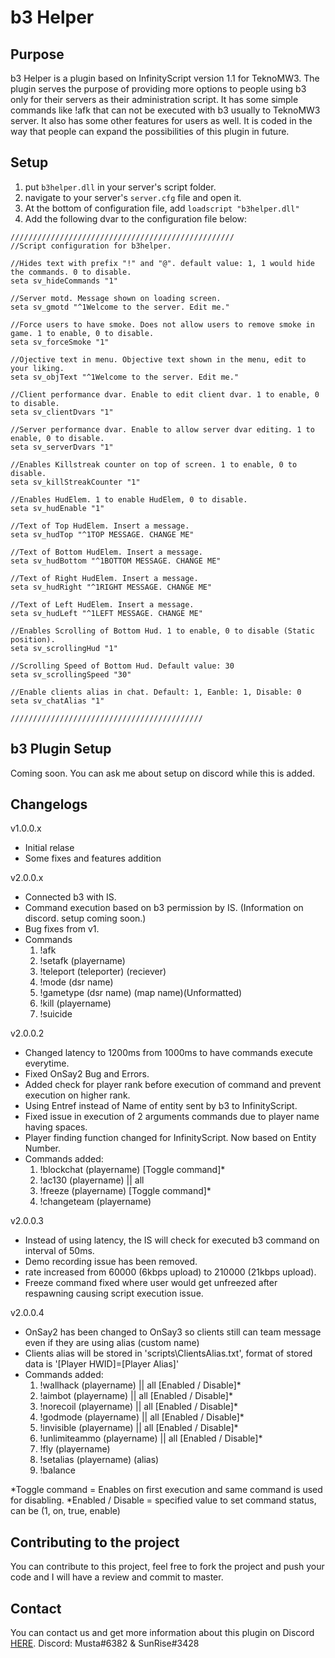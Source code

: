 # b3 Helper

## Purpose

b3 Helper is a plugin based on InfinityScript version 1.1 for TeknoMW3. The plugin serves the purpose of providing more options to people using b3 only for their servers as their administration script. It has some simple commands like !afk that can not be executed with b3 usually to TeknoMW3 server. It also has some other features for users as well. It is coded in the way that people can expand the possibilities of this plugin in future.

## Setup

1. put `b3helper.dll` in your server's script folder.
2. navigate to your server's `server.cfg` file and open it.
3. At the bottom of configuration file, add `loadscript "b3helper.dll"`
4. Add the following dvar to the configuration file below:

```
//////////////////////////////////////////////////
//Script configuration for b3helper.

//Hides text with prefix "!" and "@". default value: 1, 1 would hide the commands. 0 to disable.
seta sv_hideCommands "1"

//Server motd. Message shown on loading screen.
seta sv_gmotd "^1Welcome to the server. Edit me."

//Force users to have smoke. Does not allow users to remove smoke in game. 1 to enable, 0 to disable.
seta sv_forceSmoke "1"

//Ojective text in menu. Objective text shown in the menu, edit to your liking.
seta sv_objText "^1Welcome to the server. Edit me."

//Client performance dvar. Enable to edit client dvar. 1 to enable, 0 to disable.
seta sv_clientDvars "1"

//Server performance dvar. Enable to allow server dvar editing. 1 to enable, 0 to disable.
seta sv_serverDvars "1"

//Enables Killstreak counter on top of screen. 1 to enable, 0 to disable.
seta sv_killStreakCounter "1"

//Enables HudElem. 1 to enable HudElem, 0 to disable.
seta sv_hudEnable "1"

//Text of Top HudElem. Insert a message.
seta sv_hudTop "^1TOP MESSAGE. CHANGE ME"

//Text of Bottom HudElem. Insert a message.
seta sv_hudBottom "^1BOTTOM MESSAGE. CHANGE ME"

//Text of Right HudElem. Insert a message.
seta sv_hudRight "^1RIGHT MESSAGE. CHANGE ME"

//Text of Left HudElem. Insert a message.
seta sv_hudLeft "^1LEFT MESSAGE. CHANGE ME"

//Enables Scrolling of Bottom Hud. 1 to enable, 0 to disable (Static position).
seta sv_scrollingHud "1"

//Scrolling Speed of Bottom Hud. Default value: 30
seta sv_scrollingSpeed "30"

//Enable clients alias in chat. Default: 1, Eanble: 1, Disable: 0
seta sv_chatAlias "1"

///////////////////////////////////////////
```

## b3 Plugin Setup
Coming soon. You can ask me about setup on discord while this is added.

## Changelogs 

v1.0.0.x
- Initial relase
- Some fixes and features addition

v2.0.0.x
- Connected b3 with IS.
- Command execution based on b3 permission by IS. (Information on discord. setup coming soon.)
- Bug fixes from v1.
- Commands
  1. !afk
  2. !setafk (playername)
  3. !teleport (teleporter) (reciever)
  4. !mode (dsr name)
  5. !gametype (dsr name) (map name)(Unformatted)
  6. !kill (playername)
  7. !suicide
 
v2.0.0.2
- Changed latency to 1200ms from 1000ms to have commands execute everytime.
- Fixed OnSay2 Bug and Errors.
- Added check for player rank before execution of command and prevent execution on higher rank.
- Using Entref instead of Name of entity sent by b3 to InfinityScript.
- Fixed issue in execution of 2 arguments commands due to player name having spaces.
- Player finding function changed for InfinityScript. Now based on Entity Number.
- Commands added:
  1. !blockchat (playername) [Toggle command]*
  2. !ac130 (playername) || all
  3. !freeze (playername) [Toggle command]*
  4. !changeteam (playername)
  
v2.0.0.3
- Instead of using latency, the IS will check for executed b3 command on interval of 50ms.
- Demo recording issue has been removed.
- rate increased from 60000 (6kbps upload) to 210000 (21kbps upload).
- Freeze command fixed where user would get unfreezed after respawning causing script execution issue.

v2.0.0.4
- OnSay2 has been changed to OnSay3 so clients still can team message even if they are using alias (custom name)
- Clients alias will be stored in 'scripts\ClientsAlias.txt', format of stored data is '[Player HWID]=[Player Alias]'
- Commands added:
  1. !wallhack (playername) || all [Enabled / Disable]*
  2. !aimbot (playername) || all [Enabled / Disable]*
  3. !norecoil (playername) || all [Enabled / Disable]*
  4. !godmode (playername) || all [Enabled / Disable]*
  5. !invisible (playername) || all [Enabled / Disable]*
  6. !unlimiteammo (playername) || all [Enabled / Disable]*
  7. !fly (playername)
  8. !setalias (playername) (alias)
  9. !balance
  
*Toggle command = Enables on first execution and same command is used for disabling.
*Enabled / Disable = specified value to set command status, can be (1, on, true, enable)

## Contributing to the project

You can contribute to this project, feel free to fork the project and push your code and I will have a review and commit to master.

## Contact

You can contact us and get more information about this plugin on Discord [HERE](https://discord.gg/hS3Drg6). 
Discord: Musta#6382 & SunRise#3428
